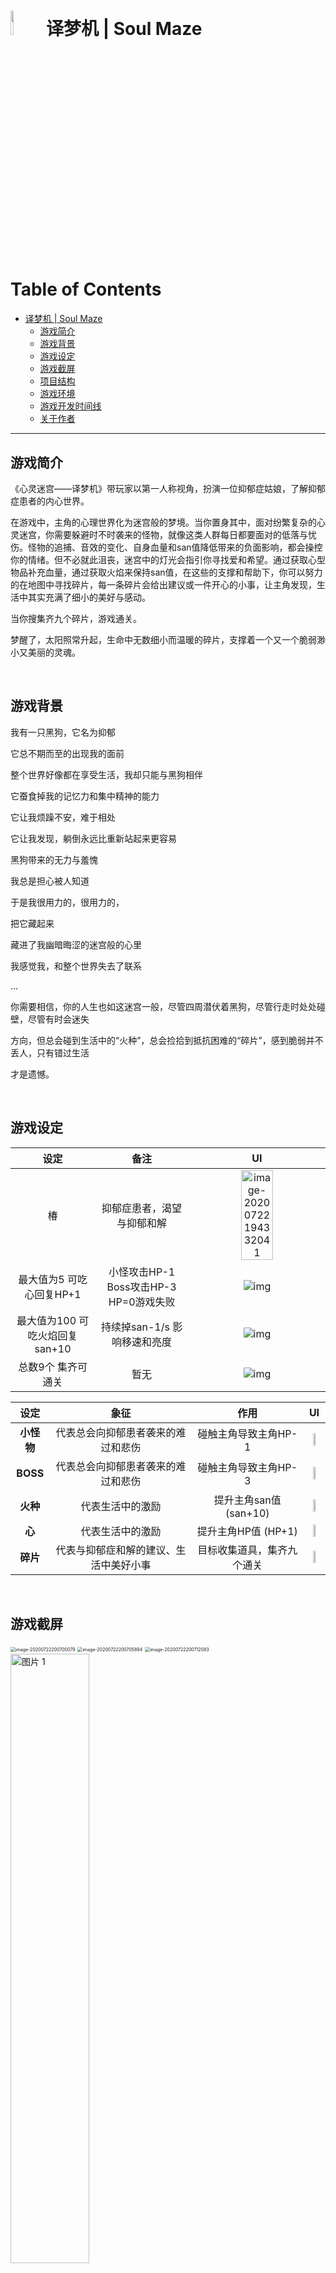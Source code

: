 # <img src="https://upload-images.jianshu.io/upload_images/12014150-8d87ea479e20bb51.png?imageMogr2/auto-orient/strip%7CimageView2/2/w/1240" width="10%;" /> 译梦机 | Soul Maze

Table of Contents
=================

   * [译梦机 | Soul Maze](#译梦机--soul-maze)
      * [游戏简介](#游戏简介)
      * [游戏背景](#游戏背景)
      * [游戏设定](#游戏设定)
      * [游戏截屏](#游戏截屏)
      * [项目结构](#项目结构)
      * [游戏环境](#游戏环境)
      * [游戏开发时间线](#游戏开发时间线)
      * [关于作者](#关于作者)

------

## 游戏简介

《心灵迷宫——译梦机》带玩家以第一人称视角，扮演一位抑郁症姑娘，了解抑郁症患者的内心世界。

在游戏中，主角的心理世界化为迷宫般的梦境。当你置身其中，面对纷繁复杂的心灵迷宫，你需要躲避时不时袭来的怪物，就像这类人群每日都要面对的低落与忧伤。怪物的追捕、音效的变化、自身血量和san值降低带来的负面影响，都会操控你的情绪。但不必就此沮丧，迷宫中的灯光会指引你寻找爱和希望。通过获取心型物品补充血量，通过获取火焰来保持san值，在这些的支撑和帮助下，你可以努力的在地图中寻找碎片，每一条碎片会给出建议或一件开心的小事，让主角发现，生活中其实充满了细小的美好与感动。

当你搜集齐九个碎片，游戏通关。

梦醒了，太阳照常升起，生命中无数细小而温暖的碎片，支撑着一个又一个脆弱渺小又美丽的灵魂。

<br/>

## 游戏背景

我有一只黑狗，它名为抑郁

它总不期而至的出现我的面前

整个世界好像都在享受生活，我却只能与黑狗相伴

它蚕食掉我的记忆力和集中精神的能力

它让我烦躁不安，难于相处

它让我发现，躺倒永远比重新站起来更容易

黑狗带来的无力与羞愧

我总是担心被人知道

于是我很用力的，很用力的，

把它藏起来

藏进了我幽暗晦涩的迷宫般的心里

我感觉我，和整个世界失去了联系

...

你需要相信，你的人生也如这迷宫一般，尽管四周潜伏着黑狗，尽管行走时处处碰壁，尽管有时会迷失

方向，但总会碰到生活中的“火种”，总会捡拾到抵抗困难的“碎片”，感到脆弱并不丢人，只有错过生活

才是遗憾。

<br/>

## 游戏设定

|            **设定**             |                 **备注**                 |                            **UI**                            |
| :-----------------------------: | :--------------------------------------: | :----------------------------------------------------------: |
|               椿                |        抑郁症患者，渴望与抑郁和解        | <img src="https://upload-images.jianshu.io/upload_images/12014150-c22943895023d042.png?imageMogr2/auto-orient/strip%7CimageView2/2/w/1240" alt="image-20200722194332041" width="50%;" /> |
|    最大值为5  可吃心回复HP+1    | 小怪攻击HP-1  Boss攻击HP-3  HP=0游戏失败 | ![img](https://upload-images.jianshu.io/upload_images/12014150-8fc43fff9cd6c731.jpg?imageMogr2/auto-orient/strip%7CimageView2/2/w/1240) |
| 最大值为100  可吃火焰回复san+10 |      持续掉san-1/s  影响移速和亮度       | ![img](https://upload-images.jianshu.io/upload_images/12014150-7cfda97c83538882.jpg?imageMogr2/auto-orient/strip%7CimageView2/2/w/1240) |
|       总数9个  集齐可通关       |                   暂无                   | ![img](https://upload-images.jianshu.io/upload_images/12014150-77ffeb10cb4925d7.jpg?imageMogr2/auto-orient/strip%7CimageView2/2/w/1240) |

|    设定    |                  象征                  |            作用            |                              UI                              |
| :--------: | :------------------------------------: | :------------------------: | :----------------------------------------------------------: |
| **小怪物** |   代表总会向抑郁患者袭来的难过和悲伤   |    碰触主角导致主角HP-1    | <img src="https://upload-images.jianshu.io/upload_images/12014150-a8ba103d0df9c24d.png?imageMogr2/auto-orient/strip%7CimageView2/2/w/1240" width="30%" /> |
|  **BOSS**  |   代表总会向抑郁患者袭来的难过和悲伤   |    碰触主角导致主角HP-3    | <img src="https://upload-images.jianshu.io/upload_images/12014150-6952753a3e3fb598.png?imageMogr2/auto-orient/strip%7CimageView2/2/w/1240" width="30%" /> |
|  **火种**  |            代表生活中的激励            |   提升主角san值 (san+10)   | <img src="https://upload-images.jianshu.io/upload_images/12014150-9e32785784fa5203.png?imageMogr2/auto-orient/strip%7CimageView2/2/w/1240" width="30%" /> |
|   **心**   |            代表生活中的激励            |    提升主角HP值 (HP+1)     | <img src="https://upload-images.jianshu.io/upload_images/12014150-65c9187375180f5a.png?imageMogr2/auto-orient/strip%7CimageView2/2/w/1240" width="30%" /> |
|  **碎片**  | 代表与抑郁症和解的建议、生活中美好小事 | 目标收集道具，集齐九个通关 | <img src="https://upload-images.jianshu.io/upload_images/12014150-3cf867af03a2db68.png?imageMogr2/auto-orient/strip%7CimageView2/2/w/1240" width="30%" /> |

<br/>

## 游戏截屏

<img src="https://upload-images.jianshu.io/upload_images/12014150-1d6d5ec736410806.png?imageMogr2/auto-orient/strip%7CimageView2/2/w/1240" alt="image-20200722200700079" style="zoom:50%;" align="center" />

<img src="https://upload-images.jianshu.io/upload_images/12014150-86243fca4b703e9a.png?imageMogr2/auto-orient/strip%7CimageView2/2/w/1240" alt="image-20200722200705894" style="zoom:50%;" align="center" />

<img src="https://upload-images.jianshu.io/upload_images/12014150-76d2bc2a5b95d309.png?imageMogr2/auto-orient/strip%7CimageView2/2/w/1240" alt="image-20200722200712083" style="zoom:50%;" align="center" />

<img src="https://upload-images.jianshu.io/upload_images/12014150-7df5d1370cea4b67.PNG?imageMogr2/auto-orient/strip%7CimageView2/2/w/1240" alt="图片 1" width="50%;" align="center" />

<br/>

## 项目结构

- `Assets/` `Packages/` `ProjectSettings/`: Unity工程
- `doc/`
  - [《译梦机》游戏设计文档](https://github.com/doubleZ0108/Soul-Maze/blob/master/doc/《译梦机》游戏设计文档.pdf)
  - [游戏程序与设计期末项目开题说明](https://github.com/doubleZ0108/Soul-Maze/blob/master/doc/游戏程序与设计期末项目开题说明_含批注.pdf)
  - [Game Program and Design Final Project Brief Introduction](https://github.com/doubleZ0108/Soul-Maze/blob/master/doc/Game_Program_and_Design_Final_Project_Brief_Introduction.pdf)
  - [游戏背景](https://github.com/doubleZ0108/Soul-Maze/blob/master/doc/background.pdf)
  - [游戏逻辑](https://github.com/doubleZ0108/Soul-Maze/blob/master/doc/logic.md)
- `pre/`
  - [游戏展示](https://github.com/doubleZ0108/Soul-Maze/blob/master/pre/presentation.pdf)
- `logo.png`

<br/>

## 游戏环境

- **运行系统**
  - Windows 10
  - macOS Catalina 10.15+
- **开发引擎**：Unity 2019.3.14f1
- **开发语言**：C#

<br/>

## 游戏开发时间线

<img src="https://upload-images.jianshu.io/upload_images/12014150-1c41ec0a903aac56.png?imageMogr2/auto-orient/strip%7CimageView2/2/w/1240" alt="image-20200722195227660" width="80%;" />

| **姓名**          | **日期**   | **推进**                             | **协作形式**       |
| ----------------- | ---------- | ------------------------------------ | ------------------ |
| **全体**          | 3.21       | 确定游戏选题                         | 线上会议           |
| **张喆**          | 3.25       | 游戏项目开题报告v1.0                 | 个人完成           |
| **李文玥 张靖萌** | 3.31       | 游戏项目开题报告修订v2.0             | 合作完成           |
| **李文玥 张靖萌** | 4.1        | 游戏项目开题报告（英文版）           | 合作完成           |
| **全体**          | 4.8        | 游戏框架制定v1.0                     | 线上会议           |
| **张喆**          | 4.8～5.1   | 游戏人物初稿制作                     | 个人完成           |
| **李文玥 张靖萌** | 4.8～5.1   | 游戏场景初稿制                       | 合作完成           |
| **陈开昕**        | 5.2        | 确定游戏美术风格（lowpoly）          | 个人完成           |
| **全体**          | 5.8        | 第一次合并 修正游戏设计              | 线上会议           |
| **全体**          | 5.18       | Demo通过测试 正式开发 创建github仓库 | 线上会议           |
| **张喆**          | 5.20～5.28 | 人物和AI制作                         | 个人完成           |
| **陈开昕**        | 5.20～5.28 | 地图优化 相机制作                    | 个人完成           |
| **李文玥 张靖萌** | 5.20～5.28 | UI制作                               | 合作完成           |
| **李文玥 张靖萌** | 6.15       | 游戏故事线完善                       | 合作完成           |
| **全体**          | 6.17       | 项目第一次展示 老师答疑              | 线上会议           |
| **全体**          | 6.18～6.20 | 游戏完善                             | 合作完成           |
| **全体**          | 6.20～6.23 | 游戏测试 游戏部署                    | 线上会议  合作完成 |
| **李文玥**        | 6.21       | 确立文档大致框架，制定项目文档v1.0   | 个人完成           |
| **张靖萌**        | 6.22       | 游戏MV剪辑                           | 个人完成           |
| **陈开昕**        | 6.22       | 游戏声音制作 游戏美化                | 个人完成           |
| **张喆**          | 6.22       | 游戏性能优化                         | 个人完成           |
| **张喆**          | 6.24       | 答辩ppt制作                          | 个人完成           |
| **全体**          | 6.24       | 项目文档完善，制定项目文档v2.0       | 合作完成           |

<img src="https://upload-images.jianshu.io/upload_images/12014150-a26108387bb6b7e9.png?imageMogr2/auto-orient/strip%7CimageView2/2/w/1240" alt="image-20200722195152619" width="80%;" />

<br/>

## 关于作者

|  姓名  |  团队职责  |                           主要工作                           |         邮箱          |
| :--------: | :--------: | :-------------------------------------------------: | :-------------------: |
|  张喆  | 项目组组长 | 项目确立、人物制作、AI制作、各部分拼接、游戏性能优化、部分算法实现 | dbzdbz@tongji.edu.cn  |
| 陈开昕 |  美术指导  |       相机制作、美术资源收集处理、场景优化、小地图制作       | 1753188@tongji.edu.cn |
| 李文玥 |  文档组长  |           项目背景、UI制作、引导关卡制作、游戏文档           | 1750803@tongji.edu.cn |
| 张靖萌 | 故事线组长 |           项目背景、UI制作、项目故事线、游戏MV剪辑           | 1753498@tongji.edu.cn |